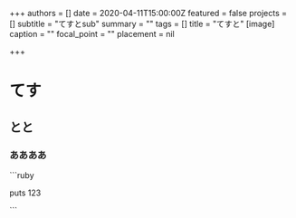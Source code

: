 +++
authors = []
date = 2020-04-11T15:00:00Z
featured = false
projects = []
subtitle = "てすとsub"
summary = ""
tags = []
title = "てすと"
[image]
caption = ""
focal_point = ""
placement = nil

+++
# てす

## とと

### ああああ

\`\`\`ruby

puts 123

\`\`\`